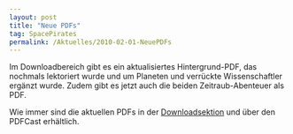 ```yaml
---
layout: post
title: "Neue PDFs"
tag: SpacePirates
permalink: /Aktuelles/2010-02-01-NeuePDFs
---
```


Im Downloadbereich gibt es ein aktualisiertes Hintergrund-PDF, das nochmals lektoriert wurde und um Planeten und verrückte Wissenschaftler ergänzt wurde. Zudem gibt es jetzt auch die beiden Zeitraub-Abenteuer als PDF.

Wie immer sind die aktuellen PDFs in der [Downloadsektion](https://spacepirates.jcgames.de/Publikationen/) und über den PDFCast erhältlich.
